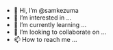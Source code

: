 - 👋 Hi, I’m @samkezuma
- 👀 I’m interested in ...
- 🌱 I’m currently learning ...
- 💞️ I’m looking to collaborate on ...
- 📫 How to reach me ...

<!---
samkezuma/samkezuma is a ✨ special ✨ repository because its `README.md` (this file) appears on your GitHub profile.
You can click the Preview link to take a look at your changes.
--->
